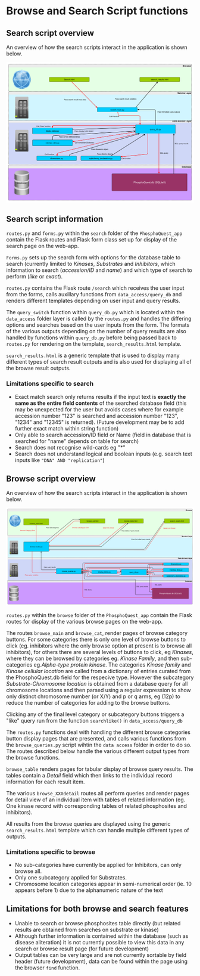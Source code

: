 # Browse and Search Script functions

## Search script overview

An overview of how the search scripts interact in the application is shown below.

![Search script interaction](images/search_script_scheme.png)

## Search script information
`routes.py` and `forms.py` within the `search` folder of the `PhosphoQuest_app` contain the Flask routes and Flask form class set up for display of the search page on the web-app.

`Forms.py` sets up the search form with options for the database table to search (currently limited to *Kinases*, *Substrates* and *Inhibitors*, which information to search (*accession/ID* and *name*) and which type of search to perform (*like* or *exact*).

`routes.py` contains the Flask route `/search` which receives the user input from the forms, calls auxillary functions from `data_access/query_db` and renders different templates depending on user input and query results. 

The `query_switch` function within `query_db.py` which is located within the `data_access` folder layer is called by the `routes.py` and handles the differing options and searches based on the user inputs from the form. The formats of the various outputs depending on the number of query results are also handled by functions within `query_db.py` before being passed back to `routes.py` for rendering on the template, `search_results.html` template.  

`search_results.html` is a generic template that is used to display many different types of search result outputs and is also used for displaying all of the browse result outputs. 


### Limitations specific to search
* Exact match search only returns results if the input text is **exactly the same as the entire field contents** of the searched database field (this may be unexpected for the user but avoids cases where for example accession number "123" is searched and accession number "123", "1234" and "12345" is returned). (Future development may be to add further exact match within string function)
* Only able to search accession/ID field or Name (field in database that is searched for "name" depends on table for search)
* Search does not recognise wild-cards eg "*"
* Search does not understand logical and boolean inputs (e.g. search text inputs like `"DNA" AND "replication"`)


## Browse script overview
An overview of how the search scripts interact in the application is shown below.

![Browse script interaction](images/browse_script_scheme.png)

`routes.py` within the `browse` folder of the `PhosphoQuest_app` contain the Flask routes for display of the various browse pages on the web-app.

The routes `browse_main` and `browse_cat`, render pages of browse category buttons. For some categories there is only one level of browse buttons to click (eg. inhibitors where the only browse option at present is to browse all inhibitors), for others there are several levels of buttons to click, eg *Kinases*, where they can be browsed by categories eg. *Kinase Family*, and then sub-categories eg.*Alpha-type protein kinase*. The categories *Kinase family* and *Kinase cellular location* are called from a dictionary of entries curated from the PhosphoQuest.db field for the respecive type. However the subcategory *Substrate-Chromosome location* is obtained from a database query for all chromosome locations and then parsed using a regular expression to show only distinct chromosome number (or X/Y) and p or q arms, eg (12p) to reduce the number of categories for adding to the browse buttons.

Clicking any of the final level category or subcategory buttons triggers a "like" query run from the function `searchlike()` in `data_access/query_db`

The `routes.py` functions deal with handling the different browse categories button display pages that are presented, and calls various functions from the `browse_queries.py` script wihtin the `data access` folder in order to do so. The routes described below handle the various different output types from the browse functions.

`browse_table` renders pages for tabular display of browse query results. The tables contain a *Detail* field which then links to the individual record information for each result item. 

The various `browse_XXXdetail` routes all perform queries and render pages for detail view of an individual item with tables of related information (eg. One kinase record with corresponding tables of related phosphosites and inhibitors). 

All results from the browse queries are displayed using the generic `search_results.html` template which can handle multiple different types of outputs. 

### Limitations specific to browse
* No sub-categories have currently be applied for Inhibitors, can only browse all.
* Only one subcategory applied for Substrates.
* Chromosome location categories appear in semi-numerical order (ie. 10 appears before 1) due to the alphanumeric nature of the text

## Limitations for both browse and search features
* Unable to search or browse phosphosites table directly (but related results are obtained from searches on substrate or kinase)
* Although further information is contained within the database (such as disease aliteration) it is not currently possible to view this data in any search or browse result page (for future development)
* Output tables can be very large and are not currently sortable by field header (future development), data can be found within the page using the browser `find` function.

